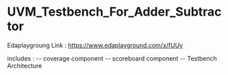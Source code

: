 # UVM_Testbench_For_Adder_Subtractor

Edaplaygroung Link : https://www.edaplayground.com/x/fUUy 

includes : 
-- coverage component
-- scoreboard component
-- Testbench Architecture
